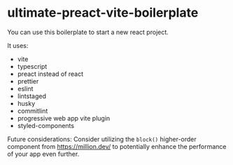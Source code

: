 # ultimate-preact-vite-boilerplate

You can use this boilerplate to start a new react project.

It uses:
- vite
- typescript
- preact instead of react
- prettier
- eslint 
- lintstaged
- husky
- commitlint
- progressive web app vite plugin
- styled-components

Future considerations:
Consider utilizing the `block()` higher-order component from https://million.dev/ to potentially enhance the performance of your app even further.
